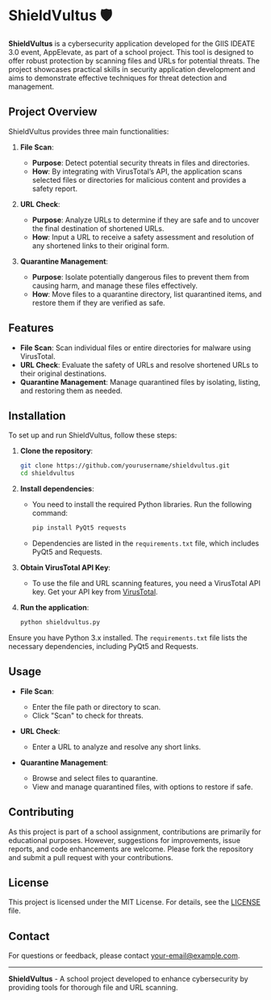 # ShieldVultus 🛡️

**ShieldVultus** is a cybersecurity application developed for the GIIS IDEATE 3.0 event, AppElevate, as part of a school project. This tool is designed to offer robust protection by scanning files and URLs for potential threats. The project showcases practical skills in security application development and aims to demonstrate effective techniques for threat detection and management.

## Project Overview

ShieldVultus provides three main functionalities:

1. **File Scan**: 
   - **Purpose**: Detect potential security threats in files and directories.
   - **How**: By integrating with VirusTotal’s API, the application scans selected files or directories for malicious content and provides a safety report.

2. **URL Check**:
   - **Purpose**: Analyze URLs to determine if they are safe and to uncover the final destination of shortened URLs.
   - **How**: Input a URL to receive a safety assessment and resolution of any shortened links to their original form.

3. **Quarantine Management**:
   - **Purpose**: Isolate potentially dangerous files to prevent them from causing harm, and manage these files effectively.
   - **How**: Move files to a quarantine directory, list quarantined items, and restore them if they are verified as safe.

## Features

- **File Scan**: Scan individual files or entire directories for malware using VirusTotal.
- **URL Check**: Evaluate the safety of URLs and resolve shortened URLs to their original destinations.
- **Quarantine Management**: Manage quarantined files by isolating, listing, and restoring them as needed.

## Installation

To set up and run ShieldVultus, follow these steps:

1. **Clone the repository**:
    ```bash
    git clone https://github.com/yourusername/shieldvultus.git
    cd shieldvultus
    ```

2. **Install dependencies**:
    - You need to install the required Python libraries. Run the following command:
      ```bash
      pip install PyQt5 requests
      ```
    - Dependencies are listed in the `requirements.txt` file, which includes PyQt5 and Requests.

3. **Obtain VirusTotal API Key**:
    - To use the file and URL scanning features, you need a VirusTotal API key. Get your API key from [VirusTotal](https://www.virustotal.com/gui/my-apikey).

4. **Run the application**:
    ```bash
    python shieldvultus.py
    ```

Ensure you have Python 3.x installed. The `requirements.txt` file lists the necessary dependencies, including PyQt5 and Requests.

## Usage

- **File Scan**: 
  - Enter the file path or directory to scan.
  - Click "Scan" to check for threats.

- **URL Check**: 
  - Enter a URL to analyze and resolve any short links.

- **Quarantine Management**: 
  - Browse and select files to quarantine.
  - View and manage quarantined files, with options to restore if safe.

## Contributing

As this project is part of a school assignment, contributions are primarily for educational purposes. However, suggestions for improvements, issue reports, and code enhancements are welcome. Please fork the repository and submit a pull request with your contributions.

## License

This project is licensed under the MIT License. For details, see the [LICENSE](LICENSE) file.

## Contact

For questions or feedback, please contact [your-email@example.com](mailto:your-email@example.com).

---

**ShieldVultus** - A school project developed to enhance cybersecurity by providing tools for thorough file and URL scanning.
